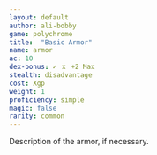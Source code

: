 ```yaml
---
layout: default
author: ali-bobby
game: polychrome
title:  "Basic Armor"
name: armor
ac: 10
dex-bonus: ✓ ｘ +2 Max
stealth: disadvantage
cost: Xgp
weight: 1
proficiency: simple
magic: false
rarity: common
---
```


Description of the armor, if necessary.
